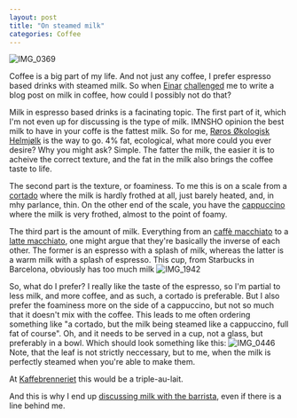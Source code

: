 ```yaml
---
layout: post
title: "On steamed milk"
categories: Coffee
---
```

![IMG_0369](https://user-images.githubusercontent.com/5894926/137165284-05a9ea04-b5e4-438b-b48b-b40a8a43e85b.JPG)

Coffee is a big part of my life. And not just any coffee, I prefer espresso based drinks with steamed milk.
So when [Einar](https://twitter.com/einarwh) [challenged](https://twitter.com/einarwh/status/1448292083647893523?s=20) me to write a blog post on milk in coffee, how could I possibly not do that?

Milk in espresso based drinks is a facinating topic. The first part of it, which I'm not even up for discussing is the type of milk. IMNSHO opinion the best milk to have in your coffe is the fattest milk. So for me, [Røros Økologisk Helmjølk](https://rorosmeieriet.no/produkter/okologisk-helmjolk/) is the way to go. 4% fat, ecological, what more could you ever desire? Why you might ask? Simple. The fatter the milk, the easier it is to acheive the correct texture, and the fat in the milk also brings the coffee taste to life.

The second part is the texture, or foaminess. To me this is on a scale from a [cortado](https://en.wikipedia.org/wiki/Cortado) where the milk is hardly frothed at all, just barely heated, and, in mhy parlance, thin. On the other end of the scale, you have the [cappuccino](https://en.wikipedia.org/wiki/Cappuccino) where the milk is very frothed, almost to the point of foamy. 

The third part is the amount of milk. Everything from an [caffè macchiato](https://en.wikipedia.org/wiki/Caffè_macchiato) to a [latte macchiato](https://en.wikipedia.org/wiki/Latte_macchiato), one might argue that they're basically the inverse of each other. The former is an espresso with a splash of milk, whereas the latter is a warm milk with a splash of espresso. This cup, from Starbucks in Barcelona, obviously has too much milk
![IMG_1942](https://user-images.githubusercontent.com/5894926/137164837-ae528fdd-dc10-45e8-b8c7-995a783533bc.JPG)


So, what do I prefer? I really like the taste of the espresso, so I'm partial to less milk, and more coffee, and as such, a cortado is preferable. But I also prefer the foaminess more on the side of a cappuccino, but not so much that it doesn't mix with the coffee. This leads to me often ordering something like "a cortado, but the milk being steamed like a cappuccino, full fat of course". Oh, and it needs to be served in a cup, not a glass, but preferably in a bowl.
Which should look something like this:
![IMG_0446](https://user-images.githubusercontent.com/5894926/137164571-eae3424e-2029-46fe-901c-cba633685071.jpg)
Note, that the leaf is not strictly neccessary, but to me, when the milk is perfectly steamed when you're able to make them.

At [Kaffebrenneriet](https://www.kaffebrenneriet.no) this would be a triple-au-lait.

And this is why I end up [discussing milk with the barrista](https://twitter.com/einarwh/status/1448180802550910997?s=20), even if there is a line behind me.
